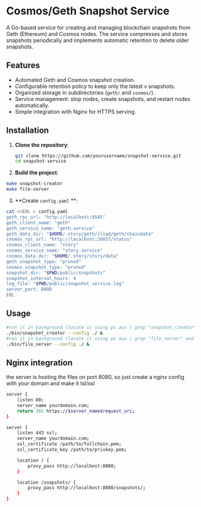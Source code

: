 # Cosmos/Geth Snapshot Service

A Go-based service for creating and managing blockchain snapshots from Geth (Ethereum) and Cosmos nodes. The service compresses and stores snapshots periodically and implements automatic retention to delete older snapshots.

## Features

- Automated Geth and Cosmos snapshot creation.
- Configurable retention policy to keep only the latest `n` snapshots.
- Organized storage in subdirectories (`geth/` and `cosmos/`).
- Service management: stop nodes, create snapshots, and restart nodes automatically.
- Simple integration with Nginx for HTTPS serving.

## Installation

1. **Clone the repository**:
   ```bash
   git clone https://github.com/yourusername/snapshot-service.git
   cd snapshot-service
   ```
2. **Build the project**:
```bash
make snapshot-creator 
make file-server
```

3. **Create `config.yaml` **:
```bash
cat <<EOL > config.yaml
geth_rpc_url: "http://localhost:8545"
geth_client_name: "geth"
geth_service_name: "geth.service"
geth_data_dir: "$HOME/.story/geth/iliad/geth/chaindata"
cosmos_rpc_url: "http://localhost:26657/status"
cosmos_client_name: "story"
cosmos_service_name: "story.service"
cosmos_data_dir: "$HOME/.story/story/data"
geth_snapshot_type: "pruned"
cosmos_snapshot_type: "pruned"
snapshot_dir: "$PWD/public/snapshots"
snapshot_interval_hours: 4
log_file: "$PWD/public/snapshot_service.log"
server_port: 8080
EOL
```

## Usage 
```bash
#run it in background (locate it using ps aux | grep "snapshot_creator" and kill it)
./bin/snapshot_creator --config ./ &
#run it in background (locate it using ps aux | grep "file_server" and kill it)
./bin/file_server --config ./ & 
```



## Nginx integration 
the server is hosting the files on port 8080, so just create a nginx config with your domain and make it tsl/ssl 
```bash
server {
    listen 80;
    server_name yourdomain.com;
    return 301 https://$server_name$request_uri;
}

server {
    listen 443 ssl;
    server_name yourdomain.com;
    ssl_certificate /path/to/fullchain.pem;
    ssl_certificate_key /path/to/privkey.pem;

    location / {
        proxy_pass http://localhost:8080;
    }

    location /snapshots/ {
        proxy_pass http://localhost:8080/snapshots/;
    }
}
```



